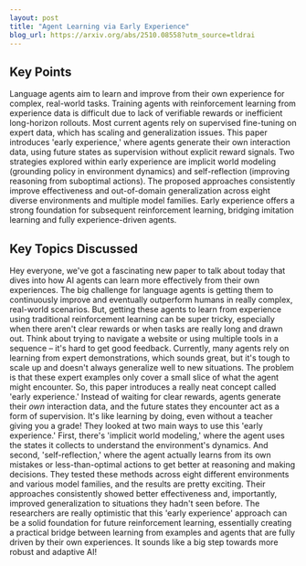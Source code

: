 ```yaml
---
layout: post 
title: "Agent Learning via Early Experience"
blog_url: https://arxiv.org/abs/2510.08558?utm_source=tldrai 
---
```




## Key Points

Language agents aim to learn and improve from their own experience for complex, real-world tasks.
Training agents with reinforcement learning from experience data is difficult due to lack of verifiable rewards or inefficient long-horizon rollouts.
Most current agents rely on supervised fine-tuning on expert data, which has scaling and generalization issues.
This paper introduces 'early experience,' where agents generate their own interaction data, using future states as supervision without explicit reward signals.
Two strategies explored within early experience are implicit world modeling (grounding policy in environment dynamics) and self-reflection (improving reasoning from suboptimal actions).
The proposed approaches consistently improve effectiveness and out-of-domain generalization across eight diverse environments and multiple model families.
Early experience offers a strong foundation for subsequent reinforcement learning, bridging imitation learning and fully experience-driven agents.

## Key Topics Discussed

Hey everyone, we've got a fascinating new paper to talk about today that dives into how AI agents can learn more effectively from their own experiences. The big challenge for language agents is getting them to continuously improve and eventually outperform humans in really complex, real-world scenarios. But, getting these agents to learn from experience using traditional reinforcement learning can be super tricky, especially when there aren't clear rewards or when tasks are really long and drawn out. Think about trying to navigate a website or using multiple tools in a sequence – it's hard to get good feedback. Currently, many agents rely on learning from expert demonstrations, which sounds great, but it's tough to scale up and doesn't always generalize well to new situations. The problem is that these expert examples only cover a small slice of what the agent might encounter. So, this paper introduces a really neat concept called 'early experience.' Instead of waiting for clear rewards, agents generate their *own* interaction data, and the future states they encounter act as a form of supervision. It's like learning by doing, even without a teacher giving you a grade! They looked at two main ways to use this 'early experience.' First, there's 'implicit world modeling,' where the agent uses the states it collects to understand the environment's dynamics. And second, 'self-reflection,' where the agent actually learns from its own mistakes or less-than-optimal actions to get better at reasoning and making decisions. They tested these methods across eight different environments and various model families, and the results are pretty exciting. Their approaches consistently showed better effectiveness and, importantly, improved generalization to situations they hadn't seen before. The researchers are really optimistic that this 'early experience' approach can be a solid foundation for future reinforcement learning, essentially creating a practical bridge between learning from examples and agents that are fully driven by their own experiences. It sounds like a big step towards more robust and adaptive AI!

